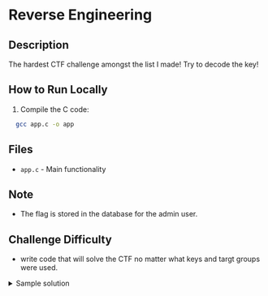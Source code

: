 # Reverse Engineering

## Description
The hardest CTF challenge amongst the list I made! Try to decode the key!

## How to Run Locally

1. Compile the C code:

  ```bash
    gcc app.c -o app
  ```

## Files
- `app.c` - Main functionality

## Note
- The flag is stored in the database for the admin user.

## Challenge Difficulty
- write code that will solve the CTF no matter what keys and targt groups were used.

<details>
  <summary>Sample solution</summary>

##### Create a python file and paste the following file and run it.

```python
key = [0x1F, 0x3C, 0x2A, 0x55, 0x66, 0x7B, 0x12, 0x10, 0x1E, 0x33]
target = [0x46, 0x5B, 0x57, 0x3A, 0x03, 0x1F, 0x71, 0x75, 0x65, 0x52]

password = ''.join([chr(t ^ k) for t, k in zip(target, key)])
print("Recovered password:", password)
```
</details>